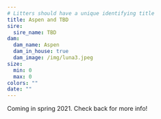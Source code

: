 ```yaml
---
# Litters should have a unique identifying title
title: Aspen and TBD
sire:
  sire_name: TBD
dam:
  dam_name: Aspen
  dam_in_house: true
  dam_image: /img/luna3.jpeg
size:
  min: 0
  max: 0
colors: ""
date: ""
---
```

Coming in spring 2021. Check back for more info!